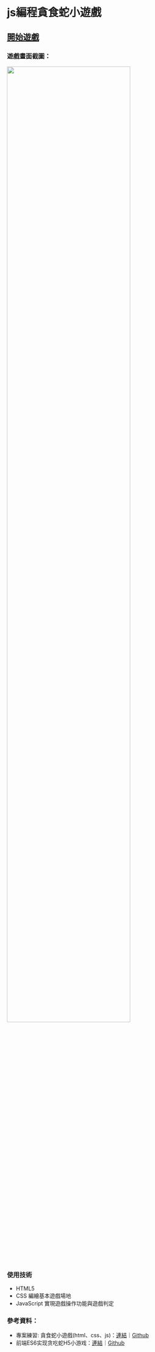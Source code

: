 # js編程貪食蛇小遊戲


## <a href="https://uatueun.github.io/snakegame/snake">開始遊戲</a>

### 遊戲畫面截圖：
<a href="https://uatueun.github.io/snakegame/snake"><img src="https://github.com/uatueun/snakegame/blob/master/snake.jpg?raw=true" width="80%" height="80%"></a>

### 使用技術
*   HTML5
*   CSS 編繪基本遊戲場地
*   JavaScript 實現遊戲操作功能與遊戲判定

### 參考資料：
  * 專案練習: 貪食蛇小遊戲(html、css、js)：<a href="https://medium.com/wei30172/%E5%B0%88%E6%A1%88%E7%B7%B4%E7%BF%92-%E8%B2%AA%E9%A3%9F%E8%9B%87%E5%B0%8F%E9%81%8A%E6%88%B2-html-css-js-9f6d55cdd17c">連結</a>｜<a href="https://github.com/wei30172/Snake_Game">Github</a>
  * 前端ES6实现贪吃蛇H5小游戏：<a href="https://www.bilibili.com/video/BV1v64y1Y7fD?from=search&seid=2466934581729543176&spm_id_from=333.337.0.0">連結</a>｜<a href="https://github.com/AcmenXiaoKe/game">Github</a>




